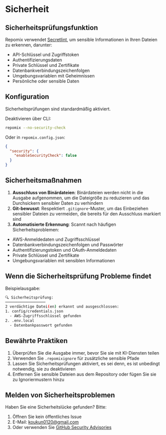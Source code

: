 # Sicherheit

## Sicherheitsprüfungsfunktion

Repomix verwendet [Secretlint](https://github.com/secretlint/secretlint), um sensible Informationen in Ihren Dateien zu erkennen, darunter:
- API-Schlüssel und Zugriffstoken
- Authentifizierungsdaten
- Private Schlüssel und Zertifikate
- Datenbankverbindungszeichenfolgen
- Umgebungsvariablen mit Geheimnissen
- Persönliche oder sensible Daten

## Konfiguration

Sicherheitsprüfungen sind standardmäßig aktiviert.

Deaktivieren über CLI:
```bash
repomix --no-security-check
```

Oder in `repomix.config.json`:
```json
{
  "security": {
    "enableSecurityCheck": false
  }
}
```

## Sicherheitsmaßnahmen

1. **Ausschluss von Binärdateien**: Binärdateien werden nicht in die Ausgabe aufgenommen, um die Dateigröße zu reduzieren und das Durchsickern sensibler Daten zu verhindern
2. **Git-bewusst**: Respektiert `.gitignore`-Muster, um das Einbeziehen sensibler Dateien zu vermeiden, die bereits für den Ausschluss markiert sind
3. **Automatisierte Erkennung**: Scannt nach häufigen Sicherheitsproblemen:
  - AWS-Anmeldedaten und Zugriffsschlüssel
  - Datenbankverbindungszeichenfolgen und Passwörter
  - Authentifizierungstoken und OAuth-Anmeldedaten
  - Private Schlüssel und Zertifikate
  - Umgebungsvariablen mit sensiblen Informationen

## Wenn die Sicherheitsprüfung Probleme findet

Beispielausgabe:
```bash
🔍 Sicherheitsprüfung:
──────────────────
2 verdächtige Datei(en) erkannt und ausgeschlossen:
1. config/credentials.json
  - AWS-Zugriffsschlüssel gefunden
2. .env.local
  - Datenbankpasswort gefunden
```

## Bewährte Praktiken

1. Überprüfen Sie die Ausgabe immer, bevor Sie sie mit KI-Diensten teilen
2. Verwenden Sie `.repomixignore` für zusätzliche sensible Pfade
3. Lassen Sie Sicherheitsprüfungen aktiviert, es sei denn, es ist unbedingt notwendig, sie zu deaktivieren
4. Entfernen Sie sensible Dateien aus dem Repository oder fügen Sie sie zu Ignoriermustern hinzu

## Melden von Sicherheitsproblemen

Haben Sie eine Sicherheitslücke gefunden? Bitte:
1. Öffnen Sie kein öffentliches Issue
2. E-Mail: koukun0120@gmail.com
3. Oder verwenden Sie [GitHub Security Advisories](https://github.com/yamadashy/repomix/security/advisories/new)
